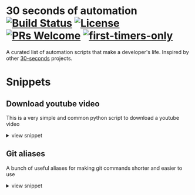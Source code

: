 # 30 seconds of automation [![Build Status](https://travis-ci.com/arjunmahishi/30-seconds-of-automation.svg?branch=master)](https://travis-ci.com/arjunmahishi/30-seconds-of-automation) [![License](https://img.shields.io/badge/license-CC0--1.0-blue.svg)](https://github.com/arjunmahishi/30-seconds-of-automation/blob/master/LICENSE) [![PRs Welcome](https://img.shields.io/badge/PRs-welcome-brightgreen.svg?style=flat-square)](http://makeapullrequest.com) [![first-timers-only](https://img.shields.io/badge/first--timers--only-friendly-blue.svg?style=flat-square)](https://www.firsttimersonly.com/) 

A curated list of automation scripts that make a developer's life. Inspired by other [30-seconds](https://github.com/30-seconds) projects.

# Snippets

## Download youtube video
This is a very simple and common python script to download a youtube video

<details>
<summary>view snippet</summary>

### Setup
```bash
pip install pytube
```

### Code
```py
from pytube import YouTube
yt = YouTube("<youtube-link>")
yt = yt.get('mp4', '720p')
yt.download('/path/to/download/directory')
```

</details>

## Git aliases

A bunch of useful aliases for making git commands shorter and easier to use

<details>
<summary>view snippet</summary>

### Setup

Copy the below code to your `.bashrc` or `.zshrc` etc and source it (Ex: `source ~/.bashrc`)

### Code
```bash
alias gst="git status"
alias glg="git log"
alias gpm="git push origin master" 
alias gac="git add -A && git commit $1" # add and commit new changes
alias grh="git reset HEAD~1" # undo the last commit
```

</details>